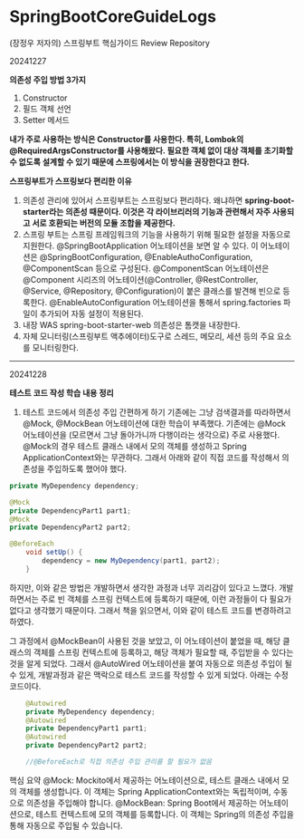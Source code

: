 # SpringBootCoreGuideLogs

(장정우 저자의) 스프링부트 핵심가이드 Review Repository

20241227

**의존성 주입 방법 3가지**
1. Constructor
2. 필드 객체 선언
3. Setter 메서드

**내가 주로 사용하는 방식은 Constructor를 사용한다. 특히, Lombok의 @RequiredArgsConstructor를 사용해왔다. 필요한 객체 없이 대상 객체를 초기화할 수 없도록 설계할 수 있기 때문에 스프링에서는 이 방식을 권장한다고 한다.**


**스프링부트가 스프링보다 편리한 이유**

1. 의존성 관리에 있어서 스프링부트는 스프링보다 편리하다. 왜냐하면 **spring-boot-starter라는 의존성 때문이다. 이것은 각 라이브리러의 기능과 관련해서 자주 사용되고 서로 호환되는 버전의 모듈 조합을 제공한다.**
2. 스프링 부트는 스프링 프레임워크의 기능을 사용하기 위해 필요한 설정을 자동으로 지원한다. @SpringBootApplication 어노테이션을 보면 알 수 있다. 이 어노테이션은 @SpringBootConfiguration, @EnableAuthoConfiguration, @ComponentScan 등으로 구성된다.
  @ComponentScan 어노테이션은 @Component 시리즈의 어노테이션(@Controller, @RestController, @Service, @Repository, @Configuration)이 붙은 클래스를 발견해 빈으로 등록한다.
  @EnableAutoConfiguration 어노테이션을 통해서 spring.factories 파일이 추가되어 자동 설정이 적용된다.
3. 내장 WAS
  spring-boot-starter-web 의존성은 톰캣을 내장한다.
4. 자체 모니터링(스프링부트 액추에이터)도구로 스레드, 메모리, 세션 등의 주요 요소를 모니터링한다.

---

20241228

**테스트 코드 작성 학습 내용 정리**

1. 테스트 코드에서 의존성 주입 간편하게 하기
   기존에는 그냥 검색결과를 따라하면서 @Mock, @MockBean 어노테이션에 대한 학습이 부족했다. 기존에는 @Mock 어노테이션을 (모르면서 그냥 돌아가니까 다행이라는 생각으로) 주로 사용했다. @Mock의 경우 테스트 클래스 내에서 모의 객체를 생성하고 Spring ApplicationContext와는 무관하다. 그래서 아래와 같이 직접 코드를 작성해서 의존성을 주입하도록 했어야 했다.

```java
private MyDependency dependency;

@Mock
private DependencyPart1 part1;
@Mock
private DependencyPart2 part2;

@BeforeEach
    void setUp() {
        dependency = new MyDependency(part1, part2);
    }
```

하지만, 이와 같은 방법은 개발하면서 생각한 과정과 너무 괴리감이 있다고 느꼈다. 개발하면서는 주로 빈 객체를 스프링 컨텍스트에 등록하기 때문에, 이런 과정들이 다 필요가 없다고 생각했기 때문이다. 그래서 책을 읽으면서, 이와 같이 테스트 코드를 변경하려고 하였다. 

그 과정에서 @MockBean이 사용된 것을 보았고, 이 어노테이션이 붙었을 때, 해당 클래스의 객체를 스프링 컨텍스트에 등록하고, 해당 객체가 필요할 때, 주입받을 수 있다는 것을 알게 되었다. 그래서 @AutoWired 어노테이션을 붙여 자동으로 의존성 주입이 될 수 있게, 개발과정과 같은 맥락으로 테스트 코드를 작성할 수 있게 되었다. 아래는 수정코드이다. 

```java
    @Autowired
    private MyDependency dependency;
    @Autowired
    private DependencyPart1 part1;
    @Autowired
    private DependencyPart2 part2;

    //@BeforeEach로 직접 의존성 주입 관리를 할 필요가 없음
```

핵심 요약
@Mock: Mockito에서 제공하는 어노테이션으로, 테스트 클래스 내에서 모의 객체를 생성합니다. 이 객체는 Spring ApplicationContext와는 독립적이며, 수동으로 의존성을 주입해야 합니다.
@MockBean: Spring Boot에서 제공하는 어노테이션으로, 테스트 컨텍스트에 모의 객체를 등록합니다. 이 객체는 Spring의 의존성 주입을 통해 자동으로 주입될 수 있습니다.
